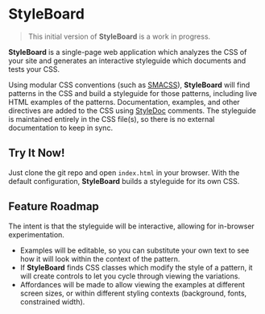# StyleBoard

> This initial version of **StyleBoard** is a work in progress.

**StyleBoard** is a single-page web application which analyzes the CSS
of your site and generates an interactive styleguide which documents
and tests your CSS.

Using modular CSS conventions (such as [SMACSS](http://smacss.com)),
**StyleBoard** will find patterns in the CSS and build a styleguide
for those patterns,
including live HTML examples of the patterns.
Documentation, examples, and other directives are added to the
CSS using [StyleDoc](StyleDoc.md) comments.
The styleguide is maintained entirely in the CSS file(s), so there is no
external documentation to keep in sync.

## Try It Now!

Just clone the git repo and open `index.html` in your browser.  With the default
configuration, **StyleBoard** builds a styleguide for its own CSS.

## Feature Roadmap

The intent is that the styleguide will be interactive, allowing for
in-browser experimentation.

* Examples will be editable, so you can substitute your own text to see
  how it will look within the context of the pattern.
* If **StyleBoard** finds CSS classes which modify the style of a pattern,
  it will create controls to let you cycle through viewing the variations.
* Affordances will be made to allow viewing the examples at different
  screen sizes, or within different styling contexts (background, fonts,
  constrained width).

